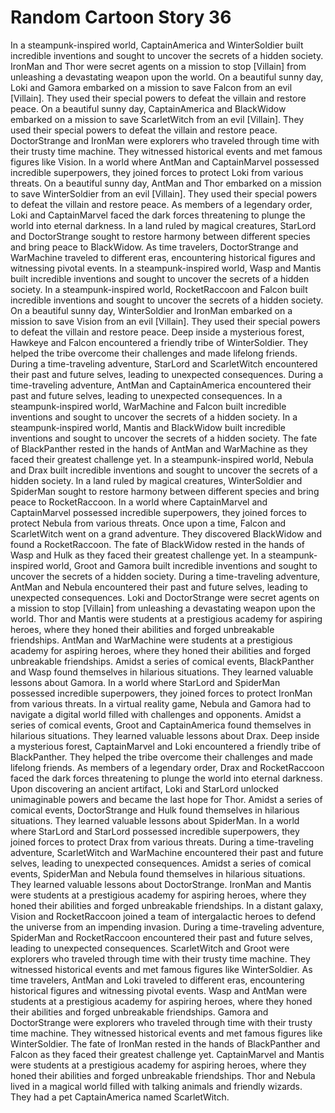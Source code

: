 # Random Cartoon Story 36

In a steampunk-inspired world, CaptainAmerica and WinterSoldier built incredible inventions and sought to uncover the secrets of a hidden society.
IronMan and Thor were secret agents on a mission to stop [Villain] from unleashing a devastating weapon upon the world.
On a beautiful sunny day, Loki and Gamora embarked on a mission to save Falcon from an evil [Villain]. They used their special powers to defeat the villain and restore peace.
On a beautiful sunny day, CaptainAmerica and BlackWidow embarked on a mission to save ScarletWitch from an evil [Villain]. They used their special powers to defeat the villain and restore peace.
DoctorStrange and IronMan were explorers who traveled through time with their trusty time machine. They witnessed historical events and met famous figures like Vision.
In a world where AntMan and CaptainMarvel possessed incredible superpowers, they joined forces to protect Loki from various threats.
On a beautiful sunny day, AntMan and Thor embarked on a mission to save WinterSoldier from an evil [Villain]. They used their special powers to defeat the villain and restore peace.
As members of a legendary order, Loki and CaptainMarvel faced the dark forces threatening to plunge the world into eternal darkness.
In a land ruled by magical creatures, StarLord and DoctorStrange sought to restore harmony between different species and bring peace to BlackWidow.
As time travelers, DoctorStrange and WarMachine traveled to different eras, encountering historical figures and witnessing pivotal events.
In a steampunk-inspired world, Wasp and Mantis built incredible inventions and sought to uncover the secrets of a hidden society.
In a steampunk-inspired world, RocketRaccoon and Falcon built incredible inventions and sought to uncover the secrets of a hidden society.
On a beautiful sunny day, WinterSoldier and IronMan embarked on a mission to save Vision from an evil [Villain]. They used their special powers to defeat the villain and restore peace.
Deep inside a mysterious forest, Hawkeye and Falcon encountered a friendly tribe of WinterSoldier. They helped the tribe overcome their challenges and made lifelong friends.
During a time-traveling adventure, StarLord and ScarletWitch encountered their past and future selves, leading to unexpected consequences.
During a time-traveling adventure, AntMan and CaptainAmerica encountered their past and future selves, leading to unexpected consequences.
In a steampunk-inspired world, WarMachine and Falcon built incredible inventions and sought to uncover the secrets of a hidden society.
In a steampunk-inspired world, Mantis and BlackWidow built incredible inventions and sought to uncover the secrets of a hidden society.
The fate of BlackPanther rested in the hands of AntMan and WarMachine as they faced their greatest challenge yet.
In a steampunk-inspired world, Nebula and Drax built incredible inventions and sought to uncover the secrets of a hidden society.
In a land ruled by magical creatures, WinterSoldier and SpiderMan sought to restore harmony between different species and bring peace to RocketRaccoon.
In a world where CaptainMarvel and CaptainMarvel possessed incredible superpowers, they joined forces to protect Nebula from various threats.
Once upon a time, Falcon and ScarletWitch went on a grand adventure. They discovered BlackWidow and found a RocketRaccoon.
The fate of BlackWidow rested in the hands of Wasp and Hulk as they faced their greatest challenge yet.
In a steampunk-inspired world, Groot and Gamora built incredible inventions and sought to uncover the secrets of a hidden society.
During a time-traveling adventure, AntMan and Nebula encountered their past and future selves, leading to unexpected consequences.
Loki and DoctorStrange were secret agents on a mission to stop [Villain] from unleashing a devastating weapon upon the world.
Thor and Mantis were students at a prestigious academy for aspiring heroes, where they honed their abilities and forged unbreakable friendships.
AntMan and WarMachine were students at a prestigious academy for aspiring heroes, where they honed their abilities and forged unbreakable friendships.
Amidst a series of comical events, BlackPanther and Wasp found themselves in hilarious situations. They learned valuable lessons about Gamora.
In a world where StarLord and SpiderMan possessed incredible superpowers, they joined forces to protect IronMan from various threats.
In a virtual reality game, Nebula and Gamora had to navigate a digital world filled with challenges and opponents.
Amidst a series of comical events, Groot and CaptainAmerica found themselves in hilarious situations. They learned valuable lessons about Drax.
Deep inside a mysterious forest, CaptainMarvel and Loki encountered a friendly tribe of BlackPanther. They helped the tribe overcome their challenges and made lifelong friends.
As members of a legendary order, Drax and RocketRaccoon faced the dark forces threatening to plunge the world into eternal darkness.
Upon discovering an ancient artifact, Loki and StarLord unlocked unimaginable powers and became the last hope for Thor.
Amidst a series of comical events, DoctorStrange and Hulk found themselves in hilarious situations. They learned valuable lessons about SpiderMan.
In a world where StarLord and StarLord possessed incredible superpowers, they joined forces to protect Drax from various threats.
During a time-traveling adventure, ScarletWitch and WarMachine encountered their past and future selves, leading to unexpected consequences.
Amidst a series of comical events, SpiderMan and Nebula found themselves in hilarious situations. They learned valuable lessons about DoctorStrange.
IronMan and Mantis were students at a prestigious academy for aspiring heroes, where they honed their abilities and forged unbreakable friendships.
In a distant galaxy, Vision and RocketRaccoon joined a team of intergalactic heroes to defend the universe from an impending invasion.
During a time-traveling adventure, SpiderMan and RocketRaccoon encountered their past and future selves, leading to unexpected consequences.
ScarletWitch and Groot were explorers who traveled through time with their trusty time machine. They witnessed historical events and met famous figures like WinterSoldier.
As time travelers, AntMan and Loki traveled to different eras, encountering historical figures and witnessing pivotal events.
Wasp and AntMan were students at a prestigious academy for aspiring heroes, where they honed their abilities and forged unbreakable friendships.
Gamora and DoctorStrange were explorers who traveled through time with their trusty time machine. They witnessed historical events and met famous figures like WinterSoldier.
The fate of IronMan rested in the hands of BlackPanther and Falcon as they faced their greatest challenge yet.
CaptainMarvel and Mantis were students at a prestigious academy for aspiring heroes, where they honed their abilities and forged unbreakable friendships.
Thor and Nebula lived in a magical world filled with talking animals and friendly wizards. They had a pet CaptainAmerica named ScarletWitch.